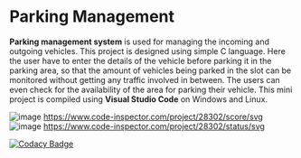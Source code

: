 # Parking Management

**Parking management system** is used for managing the incoming and outgoing vehicles. This project is designed using simple C language. Here the user have to enter the details of the vehicle before parking it in the parking area, so that the amount of vehicles being parked in the slot can be monitored without getting any traffic involved in between. The users can even check for the availability of the area for parking their vehicle. This mini project is compiled using **Visual Studio Code** on Windows and Linux.

![image](https://user-images.githubusercontent.com/89584933/132537110-c5024152-0e20-43c3-ade4-bbf7aa9978a2.png) https://www.code-inspector.com/project/28302/score/svg
![image](https://user-images.githubusercontent.com/89584933/132537333-010f3ad9-4fef-475c-83ee-f9e562d2a3ef.png) https://www.code-inspector.com/project/28302/status/svg

[![Codacy Badge](https://app.codacy.com/project/badge/Grade/08d8a8f2c57f48a4ad96c8065da52195)](https://www.codacy.com/gh/TupaakulaMonica/Stepin_Parking-Management/dashboard?utm_source=github.com&amp;utm_medium=referral&amp;utm_content=TupaakulaMonica/Stepin_Parking-Management&amp;utm_campaign=Badge_Grade)
